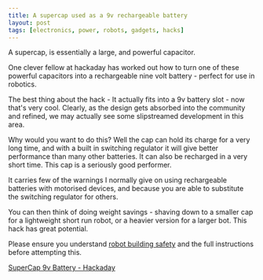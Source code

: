 ```yaml
---
title: A supercap used as a 9v rechargeable battery
layout: post
tags: [electronics, power, robots, gadgets, hacks]
---
```

A supercap, is essentially a large, and powerful capacitor.

One clever fellow at hackaday has worked out how to turn one of these powerful capacitors into a rechargeable nine volt battery - perfect for use in robotics.

The best thing about the hack - It actually fits into a 9v battery slot - now that's very cool. Clearly, as the design gets absorbed into the community and refined, we may actually see some slipstreamed development in this area.

Why would you want to do this? Well the cap can hold its charge for a very long time, and with a built in switching regulator it will give better performance than many other batteries. It can also be recharged in a very short time. This cap is a seriously good performer.

It carries few of the warnings I normally give on using rechargeable batteries with motorised devices, and because you are able to substitute the switching regulator for others.

You can then think of doing weight savings - shaving down to a smaller cap for a lightweight short run robot, or a heavier version for a larger bot. This hack has great potential.

Please ensure you understand <a href="http://orionrobots.co.uk/Robot+Building+Safety">robot building safety</a> and the full instructions before attempting this.

<a href="http://hackaday.com/entry/1234000383070996/">SuperCap 9v Battery - Hackaday</a>
